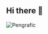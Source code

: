 ## Hi there 👋
<img src="https://www.facebook.com/photo.php?fbid=1190843273049714&set=pb.100063721563734.-2207520000&type=3" align="center" alt="Pengrafic">

<!--
**djvamps/djvamps** is a ✨ _special_ ✨ repository because its `README.md` (this file) appears on your GitHub profile.

Here are some ideas to get you started:

- 🔭 I’m currently working on ...
- 🌱 I’m currently learning ...
- 👯 I’m looking to collaborate on ...
- 🤔 I’m looking for help with ...
- 💬 Ask me about ...
- 📫 How to reach me: ...
- 😄 Pronouns: ...
- ⚡ Fun fact: ...
-->
